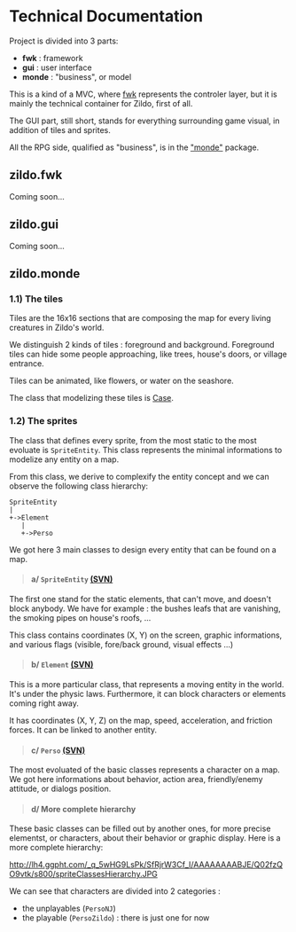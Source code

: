 # Technical Documentation #



Project is divided into 3 parts:
  * **fwk** : framework
  * **gui** : user interface
  * **monde** : "business", or model

This is a kind of a MVC, where [fwk](http://code.google.com/p/zildo/source/browse/trunk/zildo/src/zildo/#zildo/fwk) represents the controler layer, but it is mainly the technical container for Zildo, first of all.

The GUI part, still short, stands for everything surrounding game visual, in addition of tiles and sprites.

All the RPG side, qualified as "business", is in the ["monde"](http://code.google.com/p/zildo/source/browse/trunk/zildo/src/zildo/monde/) package.

## zildo.fwk ##

Coming soon...

## zildo.gui ##

Coming soon...

## zildo.monde ##

### 1.1) The tiles ###

Tiles are the 16x16 sections that are composing the map for every living creatures in Zildo's world.

We distinguish 2 kinds of tiles : foreground and background. Foreground tiles can hide some people approaching, like trees, house's doors, or village entrance.

Tiles can be animated, like flowers, or water on the seashore.

The class that modelizing these tiles is [Case](http://code.google.com/p/zildo/source/browse/trunk/zildo/src/zildo/monde/map/Case.java).

### 1.2) The sprites ###

The class that defines every sprite, from the most static to the most evoluate is `SpriteEntity`. This class represents the minimal informations to modelize any entity on a map.

From this class, we derive to complexify the entity concept and we can observe the following class hierarchy:
```
SpriteEntity
|
+->Element
   |
   +->Perso
```
We got here 3 main classes to design every entity that can be found on a map.

> #### a/ `SpriteEntity` [(SVN)](http://code.google.com/p/zildo/source/browse/trunk/zildo/src/zildo/monde/sprites/SpriteEntity.java) ####

The first one stand for the static elements, that can't move, and doesn't block anybody. We have for example : the bushes leafs that are vanishing, the smoking pipes on house's roofs, ...

This class contains coordinates (X, Y) on the screen, graphic informations, and various flags (visible, fore/back ground, visual effects ...)

> #### b/ `Element` [(SVN)](http://code.google.com/p/zildo/source/browse/trunk/zildo/src/zildo/monde/sprites/elements/Element.java) ####

This is a more particular class, that represents a moving entity in the world. It's under the physic laws. Furthermore, it can block characters or elements coming right away.

It has coordinates (X, Y, Z) on the map, speed, acceleration, and friction forces. It can be linked to another entity.

> #### c/ `Perso` [(SVN)](http://code.google.com/p/zildo/source/browse/trunk/zildo/src/zildo/monde/sprites/persos/Perso.java) ####

The most evoluated of the basic classes represents a character on a map. We got here informations about behavior, action area, friendly/enemy attitude, or dialogs position.

> #### d/ More complete hierarchy ####

These basic classes can be filled out by another ones, for more precise elementst, or characters, about their behavior or graphic display. Here is a more complete hierarchy:

http://lh4.ggpht.com/_q_5wHG9LsPk/SfRjrW3Cf_I/AAAAAAAABJE/Q02fzQO9vtk/s800/spriteClassesHierarchy.JPG

We can see that characters are divided into 2 categories :
  * the unplayables (`PersoNJ`)
  * the playable (`PersoZildo`) : there is just one for now
